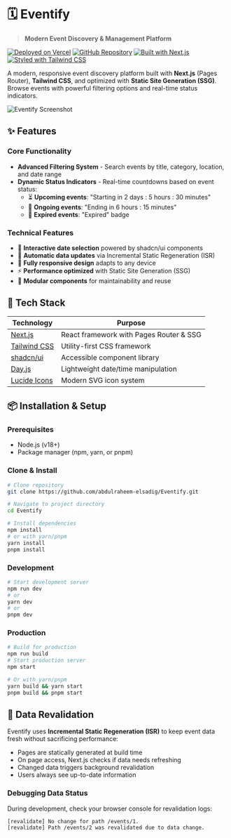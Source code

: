 # 🗓️ Eventify

> **Modern Event Discovery & Management Platform**

[![Deployed on Vercel](https://img.shields.io/badge/Deployed%20on-Vercel-black?style=for-the-badge&logo=vercel)](https://eventify-wine-phi.vercel.app/)
[![GitHub Repository](https://img.shields.io/badge/GitHub-Repository-black?style=for-the-badge&logo=github)](https://github.com/abdulraheem-elsadig/Eventify)
[![Built with Next.js](https://img.shields.io/badge/Built%20with-Next.js-black?style=for-the-badge&logo=next.js)](https://nextjs.org/)
[![Styled with Tailwind CSS](https://img.shields.io/badge/Styled%20with-Tailwind%20CSS-38B2AC?style=for-the-badge&logo=tailwind-css)](https://tailwindcss.com/)

A modern, responsive event discovery platform built with **Next.js** (Pages Router), **Tailwind CSS**, and optimized with **Static Site Generation (SSG)**. Browse events with powerful filtering options and real-time status indicators.

![Eventify Screenshot](https://eventify-wine-phi.vercel.app/og-image.png)

## ✨ Features

### Core Functionality

- **Advanced Filtering System** - Search events by title, category, location, and date range
- **Dynamic Status Indicators** - Real-time countdowns based on event status:
  - ⏳ **Upcoming events**: "Starting in 2 days : 5 hours : 30 minutes"
  - 🔄 **Ongoing events**: "Ending in 6 hours : 15 minutes"
  - 🛑 **Expired events**: "Expired" badge

### Technical Features

- 📆 **Interactive date selection** powered by shadcn/ui components
- 🔁 **Automatic data updates** via Incremental Static Regeneration (ISR)
- 📱 **Fully responsive design** adapts to any device
- ⚡ **Performance optimized** with Static Site Generation (SSG)
- 🧩 **Modular components** for maintainability and reuse

## 🚀 Tech Stack

| Technology                               | Purpose                                 |
| ---------------------------------------- | --------------------------------------- |
| [Next.js](https://nextjs.org/)           | React framework with Pages Router & SSG |
| [Tailwind CSS](https://tailwindcss.com/) | Utility-first CSS framework             |
| [shadcn/ui](https://ui.shadcn.com/)      | Accessible component library            |
| [Day.js](https://day.js.org/)            | Lightweight date/time manipulation      |
| [Lucide Icons](https://lucide.dev/)      | Modern SVG icon system                  |

## 📦 Installation & Setup

### Prerequisites

- Node.js (v18+)
- Package manager (npm, yarn, or pnpm)

### Clone & Install

```bash
# Clone repository
git clone https://github.com/abdulraheem-elsadig/Eventify.git

# Navigate to project directory
cd Eventify

# Install dependencies
npm install
# or with yarn/pnpm
yarn install
pnpm install
```

### Development

```bash
# Start development server
npm run dev
# or
yarn dev
# or
pnpm dev
```

### Production

```bash
# Build for production
npm run build
# Start production server
npm start

# Or with yarn/pnpm
yarn build && yarn start
pnpm build && pnpm start
```

## 🔁 Data Revalidation

Eventify uses **Incremental Static Regeneration (ISR)** to keep event data fresh without sacrificing performance:

- Pages are statically generated at build time
- On page access, Next.js checks if data needs refreshing
- Changed data triggers background revalidation
- Users always see up-to-date information

### Debugging Data Status

During development, check your browser console for revalidation logs:

```
[revalidate] No change for path /events/1.
[revalidate] Path /events/2 was revalidated due to data change.
```
